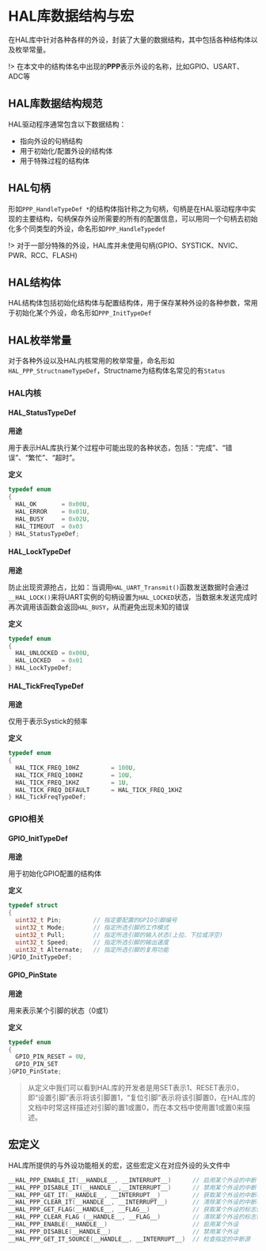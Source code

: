 # HAL库数据结构与宏

在HAL库中针对各种各样的外设，封装了大量的数据结构，其中包括各种结构体以及枚举常量。

!> 在本文中的结构体名中出现的**PPP**表示外设的名称，比如GPIO、USART、ADC等

## HAL库数据结构规范
HAL驱动程序通常包含以下数据结构：
+ 指向外设的句柄结构
+ 用于初始化/配置外设的结构体
+ 用于特殊过程的结构体

## HAL句柄

形如`PPP_HandleTypeDef *`的结构体指针称之为句柄，句柄是在HAL驱动程序中实现的主要结构，句柄保存外设所需要的所有的配置信息，可以用同一个句柄去初始化多个同类型的外设，命名形如`PPP_HandleTypedef`

!> 对于一部分特殊的外设，HAL库并未使用句柄(GPIO、SYSTICK、NVIC、PWR、RCC、FLASH)

## HAL结构体

HAL结构体包括初始化结构体与配置结构体，用于保存某种外设的各种参数，常用于初始化某个外设，命名形如`PPP_InitTypeDef`

## HAL枚举常量

对于各种外设以及HAL内核常用的枚举常量，命名形如`HAL_PPP_StructnameTypeDef`，Structname为结构体名常见的有`Status`

### HAL内核

#### HAL_StatusTypeDef

**用途**

用于表示HAL库执行某个过程中可能出现的各种状态，包括：“完成”、“错误”、“繁忙”、“超时”。

**定义**
```c
typedef enum 
{
  HAL_OK       = 0x00U,
  HAL_ERROR    = 0x01U,
  HAL_BUSY     = 0x02U,
  HAL_TIMEOUT  = 0x03
} HAL_StatusTypeDef;
```

#### HAL_LockTypeDef

**用途**

防止出现资源抢占，比如：当调用`HAL_UART_Transmit()`函数发送数据时会通过`__HAL_LOCK()`来将UART实例的句柄设置为`HAL_LOCKED`状态，当数据未发送完成时再次调用该函数会返回`HAL_BUSY`，从而避免出现未知的错误

**定义**
```c
typedef enum 
{
  HAL_UNLOCKED = 0x00U,
  HAL_LOCKED   = 0x01  
} HAL_LockTypeDef;
```

#### HAL_TickFreqTypeDef

**用途**

仅用于表示Systick的频率

**定义**
```c
typedef enum
{
  HAL_TICK_FREQ_10HZ         = 100U,
  HAL_TICK_FREQ_100HZ        = 10U,
  HAL_TICK_FREQ_1KHZ         = 1U,
  HAL_TICK_FREQ_DEFAULT      = HAL_TICK_FREQ_1KHZ
} HAL_TickFreqTypeDef;
```

### GPIO相关

#### GPIO_InitTypeDef

**用途**

用于初始化GPIO配置的结构体

**定义**
```c
typedef struct
{
  uint32_t Pin;         // 指定要配置的GPIO引脚编号
  uint32_t Mode;        // 指定所选引脚的工作模式
  uint32_t Pull;        // 指定所选引脚的输入状态(上拉、下拉或浮空)
  uint32_t Speed;       // 指定所选引脚的输出速度
  uint32_t Alternate;   // 指定所选引脚的复用功能
}GPIO_InitTypeDef;
```

#### GPIO_PinState

**用途**

用来表示某个引脚的状态（0或1）

**定义**
```c
typedef enum
{
  GPIO_PIN_RESET = 0U,
  GPIO_PIN_SET
}GPIO_PinState;
```

> 从定义中我们可以看到HAL库的开发者是用SET表示1、RESET表示0，即“设置引脚”表示将该引脚置1，“复位引脚”表示将该引脚置0，在HAL库的文档中时常这样描述对引脚的置1或置0，而在本文档中使用置1或置0来描述。


## 宏定义

HAL库所提供的与外设功能相关的宏，这些宏定义在对应外设的头文件中

```c
__HAL_PPP_ENABLE_IT(__HANDLE__, __INTERRUPT__)      // 启用某个外设的中断
__HAL_PPP_DISABLE_IT(__HANDLE__,__INTERRUPT__)      // 禁用某个外设的中断
__HAL_PPP_GET_IT(__HANDLE__, __INTERRUPT__)         // 获取某个外设的中断状态
__HAL_PPP_CLEAR_IT(__HANDLE__, __INTERRUPT__)       // 清除某个外设的中断状态
__HAL_PPP_GET_FLAG(__HANDLE__, __FLAG__)            // 获取某个外设的标志位状态
__HAL_PPP_CLEAR_FLAG (__HANDLE__, __FLAG__)         // 清除某个外设的标志位状态
__HAL_PPP_ENABLE(__HANDLE__)                        // 启用某个外设
__HAL_PPP_DISABLE(__HANDLE__)                       // 禁用某个外设
__HAL_PPP_GET_IT_SOURCE(__HANDLE__, __INTERRUPT__)  // 检查指定的中断源
```
